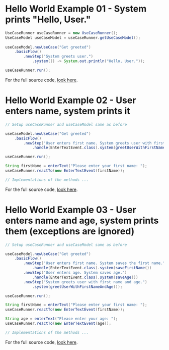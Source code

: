 # Hello World Example 01 - System prints "Hello, User."
``` java
UseCaseRunner useCaseRunner = new UseCaseRunner();
UseCaseModel useCaseModel = useCaseRunner.getUseCaseModel();
		
useCaseModel.newUseCase("Get greeted")
	.basicFlow()
		.newStep("System greets user.")
			.system(() -> System.out.println("Hello, User."));

useCaseRunner.run();
```
For the full source code, [look here](https://github.com/bertilmuth/requirementsascode/blob/master/requirementsascodesamples/helloworld/src/main/java/helloworld/HelloWorld01_SystemPrintsHelloUserExample.java).

# Hello World Example 02 - User enters name, system prints it
``` java
// Setup useCaseRunner and useCaseModel same as before 

useCaseModel.newUseCase("Get greeted")
	.basicFlow()
		.newStep("User enters first name. System greets user with first name.")
			.handle(EnterTextEvent.class).system(greetUserWithFirstName());

useCaseRunner.run();

String firstName = enterText("Please enter your first name: ");
useCaseRunner.reactTo(new EnterTextEvent(firstName));

// Implementations of the methods ...
```
For the full source code, [look here](https://github.com/bertilmuth/requirementsascode/blob/master/requirementsascodesamples/helloworld/src/main/java/helloworld/HelloWorld02_UserEntersNameExample.java).

# Hello World Example 03 - User enters name and age, system prints them (exceptions are ignored)
``` java
// Setup useCaseRunner and useCaseModel same as before 

useCaseModel.newUseCase("Get greeted")
	.basicFlow()
		.newStep("User enters first name. System saves the first name.")
			.handle(EnterTextEvent.class).system(saveFirstName())
		.newStep("User enters age. System saves age.")
			.handle(EnterTextEvent.class).system(saveAge())
		.newStep("System greets user with first name and age.")
			.system(greetUserWithFirstNameAndAge());

useCaseRunner.run();

String firstName = enterText("Please enter your first name: ");
useCaseRunner.reactTo(new EnterTextEvent(firstName));

String age = enterText("Please enter your age: ");
useCaseRunner.reactTo(new EnterTextEvent(age));

// Implementations of the methods ...
```
For the full source code, [look here](https://github.com/bertilmuth/requirementsascode/blob/master/requirementsascodesamples/helloworld/src/main/java/helloworld/HelloWorld03_UserEntersNameAndAgeExample.java).
